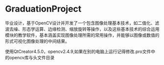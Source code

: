 # GraduationProject
毕业设计，基于OpenCV设计并开发了一个包含图像处理基本技术，如二值化、滤波去噪、形态学运算、边缘检测、缩放旋转等操作，以及这些基本技术的综合运用模块的教学软件，基本涵盖实现图像处理所需的常用操作，并能够以图像或数值的形式可视化图像处理的中间结果。

使用QtCreator4.5.0，opencv2.4.9,如果在别的电脑上运行记得修改.pro文件中的opencv库与头文件目录
